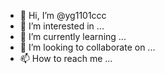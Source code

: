 - 👋 Hi, I’m @yg1101ccc
- 👀 I’m interested in ...
- 🌱 I’m currently learning ...
- 💞️ I’m looking to collaborate on ...
- 📫 How to reach me ...

<!---
yg1101ccc/yg1101ccc is a ✨ special ✨ repository because its `README.md` (this file) appears on your GitHub profile.
You can click the Preview link to take a look at your changes.
--->
